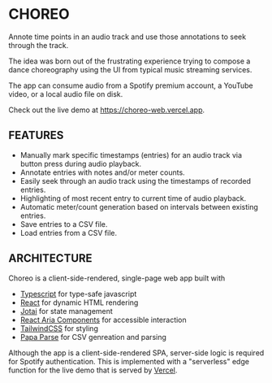 # CHOREO

Annote time points in an audio track and use those annotations to seek through
the track.

The idea was born out of the frustrating experience trying to compose a dance
choreography using the UI from typical music streaming services.

The app can consume audio from a Spotify premium account, a YouTube video, or a
local audio file on disk.

Check out the live demo at https://choreo-web.vercel.app.

## FEATURES

- Manually mark specific timestamps (entries) for an audio track via button
  press during audio playback.
- Annotate entries with notes and/or meter counts.
- Easily seek through an audio track using the timestamps of recorded entries.
- Highlighting of most recent entry to current time of audio playback.
- Automatic meter/count generation based on intervals between existing entries.
- Save entries to a CSV file.
- Load entries from a CSV file.

## ARCHITECTURE

Choreo is a client-side-rendered, single-page web app built with

- [Typescript](https://www.typescriptlang.org/) for type-safe javascript
- [React](https://react.dev/) for dynamic HTML rendering
- [Jotai](https://jotai.org/) for state management
- [React Aria Components](https://react-spectrum.adobe.com/react-aria/components.html)
  for accessible interaction
- [TailwindCSS](https://tailwindcss.com/) for styling
- [Papa Parse](https://www.papaparse.com/) for CSV genreation and parsing

Although the app is a client-side-rendered SPA, server-side logic is required
for Spotify authentication. This is implemented with a "serverless" edge
function for the live demo that is served by [Vercel](https://vercel.com/).
